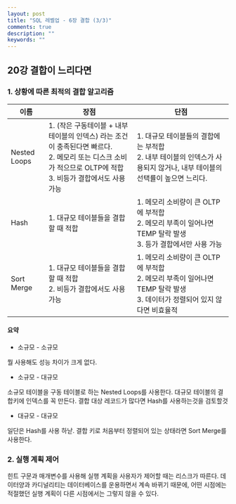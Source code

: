 ```yaml
---
layout: post
title: "SQL 레벨업 - 6장 결합 (3/3)"
comments: true
description: ""
keywords: ""
---
```




## 20강 결합이 느리다면



### 1. 상황에 따른 최적의 결합 알고리즘

| 이름         | 장점                                                         | 단점                                                         |
| ------------ | ------------------------------------------------------------ | ------------------------------------------------------------ |
| Nested Loops | 1. (작은 구동테이블 + 내부 테이블의 인덱스) 라는 조건이 충족된다면 빠르다. <br />2. 메모리 또는 디스크 소비가 적으므로 OLTP에 적합<br />3. 비등가 결합에서도 사용 가능 | 1. 대규모 테이블들의 결합에는 부적합<br />2. 내부 테이블의 인덱스가 사용되지 않거나, 내부 테이블의 선택률이 높으면 느리다. |
| Hash         | 1. 대규모 테이블들을 결합할 때 적합                          | 1. 메모리 소비량이 큰 OLTP에 부적합<br />2. 메모리 부족이 일어나면 TEMP 탈락 발생<br />3. 등가 결합에서만 사용 가능 |
| Sort Merge   | 1. 대규모 테이블들을 결합할 때 적합<br />2. 비등가 결합에서도 사용 가능 | 1. 메모리 소비량이 큰 OLTP에 부적합<br />2. 메모리 부족이 일어나면 TEMP 탈락 발생<br />3. 데이터가 정렬되어 있지 않다면 비효율적 |



#### 요약

- 소규모 - 소규모

뭘 사용해도 성능 차이가 크게 없다.



- 소규모 - 대규모

소규모 테이블을 구동 테이블로 하는 Nested Loops를 사용한다. 대규모 테이블의 결합키에 인덱스를 꼭 만든다. 결합 대상 레코드가 많다면 Hash를 사용하는것을 검토할것



- 대규모 - 대규모

일단은 Hash를 사용 하낟. 결합 키로 처음부터 정렬되어 있는 상태라면 Sort Merge를 사용한다.



### 2. 실행 계획 제어

힌트 구문과 매개변수를 사용해 실행 계획을 사용자가 제어할 때는 리스크가 따른다. 데이터양과 카디널리티는 데이터베이스를 운용하면서 계속 바뀌기 때문에, 어떤 시점에는 적절했던 실행 계획이 다른 시점에서는 그렇지 않을 수 있다.



